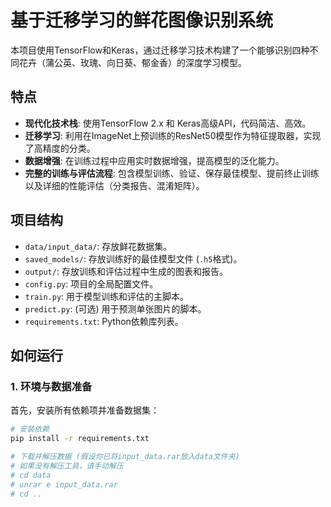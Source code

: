 # 基于迁移学习的鲜花图像识别系统

本项目使用TensorFlow和Keras，通过迁移学习技术构建了一个能够识别四种不同花卉（蒲公英、玫瑰、向日葵、郁金香）的深度学习模型。

## 特点

- **现代化技术栈**: 使用TensorFlow 2.x 和 Keras高级API，代码简洁、高效。
- **迁移学习**: 利用在ImageNet上预训练的ResNet50模型作为特征提取器，实现了高精度的分类。
- **数据增强**: 在训练过程中应用实时数据增强，提高模型的泛化能力。
- **完整的训练与评估流程**: 包含模型训练、验证、保存最佳模型、提前终止训练以及详细的性能评估（分类报告、混淆矩阵）。

## 项目结构

- `data/input_data/`: 存放鲜花数据集。
- `saved_models/`: 存放训练好的最佳模型文件 (`.h5`格式)。
- `output/`: 存放训练和评估过程中生成的图表和报告。
- `config.py`: 项目的全局配置文件。
- `train.py`: 用于模型训练和评估的主脚本。
- `predict.py`: (可选) 用于预测单张图片的脚本。
- `requirements.txt`: Python依赖库列表。

## 如何运行

### 1. 环境与数据准备

首先，安装所有依赖项并准备数据集：

```bash
# 安装依赖
pip install -r requirements.txt

# 下载并解压数据 (假设你已将input_data.rar放入data文件夹)
# 如果没有解压工具，请手动解压
# cd data
# unrar e input_data.rar
# cd ..
